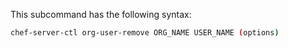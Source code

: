 This subcommand has the following syntax:

``` bash
chef-server-ctl org-user-remove ORG_NAME USER_NAME (options)
```